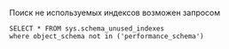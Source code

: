 Поиск не используемых индексов возможен запросом
````
SELECT * FROM sys.schema_unused_indexes
where object_schema not in ('performance_schema')
````
